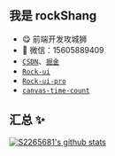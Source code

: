 ## 我是 rockShang

- 😋 前端开发攻城狮
- 💬 微信：15605889409
- [`CSDN`](https://blog.csdn.net/weixin_44160385)、[`掘金`](https://juejin.cn/user/2277843825341527/posts)
- [`Rock-ui`](https://s2265681.github.io/rockui/storybook-static/?path=/story/*)
- [`Rock-ui-pro`](https://s2265681.github.io/rockui-pro/build/#/)
- [`canvas-time-count`](https://s2265681.github.io/time-count/index.html)

## 汇总 ✨

[![S2265681's github stats](https://github-readme-stats.vercel.app/api?username=S2265681&show_icons=true&theme=dark)](https://github.com/anuraghazra/github-readme-stats)
